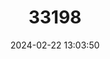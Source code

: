 ---
title: "33198"
category: "Cinnamomum parthenoxylon"
draft: false
date: 2024-02-22 13:03:50
languages:
  English: ["Martaban Camphor Wood", "Saffrol Laurel", "Selasian Wood"]
  Chinese: ["Huang Zhang"]
---